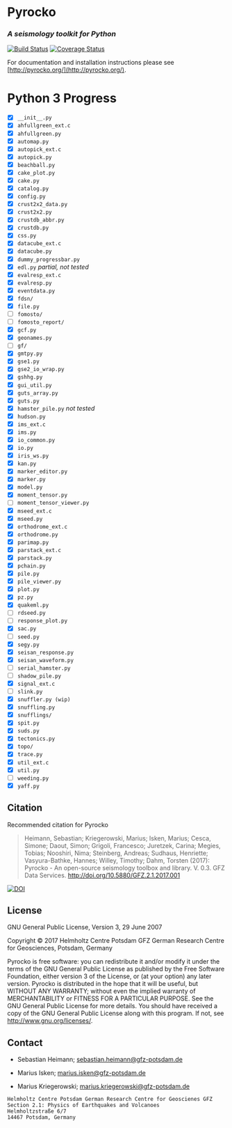 # Pyrocko
### _A seismology toolkit for Python_
[![Build Status](https://travis-ci.org/pyrocko/pyrocko.svg?branch=master)](https://travis-ci.org/pyrocko/pyrocko) [![Coverage Status](https://coveralls.io/repos/github/pyrocko/pyrocko/badge.svg)](https://coveralls.io/github/pyrocko/pyrocko)

For documentation and installation instructions please see 
[http://pyrocko.org/](http://pyrocko.org/).

# Python 3 Progress

- [x] ``__init__.py``
- [x] ``ahfullgreen_ext.c``
- [x] ``ahfullgreen.py``
- [x] ``automap.py``
- [x] ``autopick_ext.c``
- [x] ``autopick.py``
- [x] ``beachball.py``
- [x] ``cake_plot.py``
- [x] ``cake.py``
- [x] ``catalog.py``
- [x] ``config.py``
- [x] ``crust2x2_data.py``
- [x] ``crust2x2.py``
- [x] ``crustdb_abbr.py``
- [x] ``crustdb.py``
- [x] ``css.py``
- [x] ``datacube_ext.c``
- [x] ``datacube.py``
- [x] ``dummy_progressbar.py``
- [x] ``edl.py`` *partial, not tested*
- [x] ``evalresp_ext.c``
- [x] ``evalresp.py``
- [x] ``eventdata.py``
- [x] ``fdsn/``
- [x] ``file.py``
- [ ] ``fomosto/``
- [ ] ``fomosto_report/``
- [x] ``gcf.py``
- [x] ``geonames.py``
- [ ] ``gf/``
- [x] ``gmtpy.py``
- [x] ``gse1.py``
- [x] ``gse2_io_wrap.py``
- [x] ``gshhg.py``
- [x] ``gui_util.py``
- [x] ``guts_array.py``
- [x] ``guts.py``
- [x] ``hamster_pile.py`` *not tested*
- [x] ``hudson.py``
- [x] ``ims_ext.c``
- [x] ``ims.py``
- [x] ``io_common.py``
- [x] ``io.py``
- [x] ``iris_ws.py``
- [x] ``kan.py``
- [x] ``marker_editor.py``
- [x] ``marker.py``
- [x] ``model.py``
- [x] ``moment_tensor.py``
- [ ] ``moment_tensor_viewer.py``
- [x] ``mseed_ext.c``
- [x] ``mseed.py``
- [x] ``orthodrome_ext.c``
- [x] ``orthodrome.py``
- [x] ``parimap.py``
- [x] ``parstack_ext.c``
- [x] ``parstack.py``
- [x] ``pchain.py``
- [x] ``pile.py``
- [x] ``pile_viewer.py``
- [x] ``plot.py``
- [x] ``pz.py``
- [x] ``quakeml.py``
- [ ] ``rdseed.py``
- [ ] ``response_plot.py``
- [x] ``sac.py``
- [ ] ``seed.py``
- [x] ``segy.py``
- [x] ``seisan_response.py``
- [x] ``seisan_waveform.py``
- [ ] ``serial_hamster.py``
- [ ] ``shadow_pile.py``
- [x] ``signal_ext.c``
- [ ] ``slink.py``
- [x] ``snuffler.py (wip)``
- [x] ``snuffling.py``
- [x] ``snufflings/``
- [x] ``spit.py``
- [x] ``suds.py``
- [x] ``tectonics.py``
- [x] ``topo/``
- [x] ``trace.py``
- [x] ``util_ext.c``
- [x] ``util.py``
- [ ] ``weeding.py``
- [x] ``yaff.py``

## Citation
Recommended citation for Pyrocko

> Heimann, Sebastian; Kriegerowski, Marius; Isken, Marius; Cesca, Simone; Daout, Simon; Grigoli, Francesco; Juretzek, Carina; Megies, Tobias; Nooshiri, Nima; Steinberg, Andreas; Sudhaus, Henriette; Vasyura-Bathke, Hannes; Willey, Timothy; Dahm, Torsten (2017): Pyrocko - An open-source seismology toolbox and library. V. 0.3. GFZ Data Services. http://doi.org/10.5880/GFZ.2.1.2017.001

[![DOI](https://img.shields.io/badge/DOI-10.5880%2FGFZ.2.1.2017.001-blue.svg)](http://doi.org/10.5880/GFZ.2.1.2017.001)

## License 
GNU General Public License, Version 3, 29 June 2007

Copyright © 2017 Helmholtz Centre Potsdam GFZ German Research Centre for Geosciences, Potsdam, Germany

Pyrocko is free software: you can redistribute it and/or modify it under the terms of the GNU General Public License as published by the Free Software Foundation, either version 3 of the License, or (at your option) any later version.
Pyrocko is distributed in the hope that it will be useful, but WITHOUT ANY WARRANTY; without even the implied warranty of MERCHANTABILITY or FITNESS FOR A PARTICULAR PURPOSE.  See the GNU General Public License for more details.
You should have received a copy of the GNU General Public License along with this program. If not, see <http://www.gnu.org/licenses/>.

## Contact
* Sebastian Heimann; 
  sebastian.heimann@gfz-potsdam.de

* Marius Isken; 
  marius.isken@gfz-potsdam.de

* Marius Kriegerowski; 
  marius.kriegerowski@gfz-potsdam.de 

```
Helmholtz Centre Potsdam German Research Centre for Geoscienes GFZ
Section 2.1: Physics of Earthquakes and Volcanoes
Helmholtzstraße 6/7
14467 Potsdam, Germany
```
